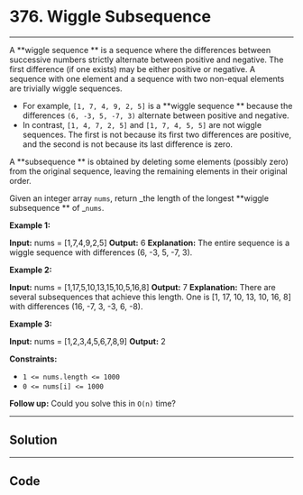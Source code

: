 # 376. Wiggle Subsequence

---

A **wiggle sequence ** is a sequence where the differences between successive numbers strictly alternate between positive and negative. The first difference (if one exists) may be either positive or negative. A sequence with one element and a sequence with two non-equal elements are trivially wiggle sequences.

  * For example, `[1, 7, 4, 9, 2, 5]` is a **wiggle sequence ** because the differences `(6, -3, 5, -7, 3)` alternate between positive and negative.
  * In contrast, `[1, 4, 7, 2, 5]` and `[1, 7, 4, 5, 5]` are not wiggle sequences. The first is not because its first two differences are positive, and the second is not because its last difference is zero.



A **subsequence ** is obtained by deleting some elements (possibly zero) from the original sequence, leaving the remaining elements in their original order.

Given an integer array `nums`, return _the length of the longest **wiggle subsequence ** of _`nums`.

 

**Example 1:**


**Input:** nums = [1,7,4,9,2,5]
**Output:** 6
**Explanation:** The entire sequence is a wiggle sequence with differences (6, -3, 5, -7, 3).


**Example 2:**


**Input:** nums = [1,17,5,10,13,15,10,5,16,8]
**Output:** 7
**Explanation:** There are several subsequences that achieve this length.
One is [1, 17, 10, 13, 10, 16, 8] with differences (16, -7, 3, -3, 6, -8).


**Example 3:**


**Input:** nums = [1,2,3,4,5,6,7,8,9]
**Output:** 2


 

**Constraints:**

  * `1 <= nums.length <= 1000`
  * `0 <= nums[i] <= 1000`



 

**Follow up:** Could you solve this in `O(n)` time?

---

## Solution



---

## Code
```python


```